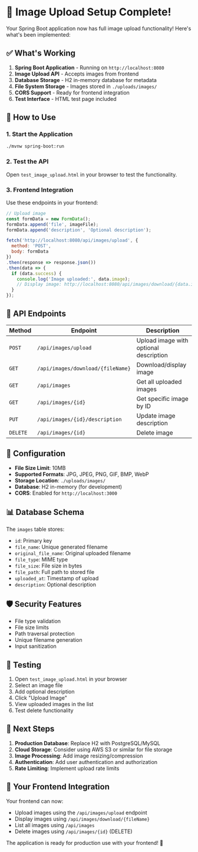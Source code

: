 # 🎉 Image Upload Setup Complete!

Your Spring Boot application now has full image upload functionality! Here's what's been implemented:

## ✅ What's Working

1. **Spring Boot Application** - Running on `http://localhost:8080`
2. **Image Upload API** - Accepts images from frontend
3. **Database Storage** - H2 in-memory database for metadata
4. **File System Storage** - Images stored in `./uploads/images/`
5. **CORS Support** - Ready for frontend integration
6. **Test Interface** - HTML test page included

## 🚀 How to Use

### 1. Start the Application
```bash
./mvnw spring-boot:run
```

### 2. Test the API
Open `test_image_upload.html` in your browser to test the functionality.

### 3. Frontend Integration
Use these endpoints in your frontend:

```javascript
// Upload image
const formData = new FormData();
formData.append('file', imageFile);
formData.append('description', 'Optional description');

fetch('http://localhost:8080/api/images/upload', {
  method: 'POST',
  body: formData
})
.then(response => response.json())
.then(data => {
  if (data.success) {
    console.log('Image uploaded:', data.image);
    // Display image: http://localhost:8080/api/images/download/{data.image.fileName}
  }
});
```

## 📁 API Endpoints

| Method | Endpoint | Description |
|--------|----------|-------------|
| `POST` | `/api/images/upload` | Upload image with optional description |
| `GET` | `/api/images/download/{fileName}` | Download/display image |
| `GET` | `/api/images` | Get all uploaded images |
| `GET` | `/api/images/{id}` | Get specific image by ID |
| `PUT` | `/api/images/{id}/description` | Update image description |
| `DELETE` | `/api/images/{id}` | Delete image |

## 🔧 Configuration

- **File Size Limit**: 10MB
- **Supported Formats**: JPG, JPEG, PNG, GIF, BMP, WebP
- **Storage Location**: `./uploads/images/`
- **Database**: H2 in-memory (for development)
- **CORS**: Enabled for `http://localhost:3000`

## 📊 Database Schema

The `images` table stores:
- `id`: Primary key
- `file_name`: Unique generated filename
- `original_file_name`: Original uploaded filename
- `file_type`: MIME type
- `file_size`: File size in bytes
- `file_path`: Full path to stored file
- `uploaded_at`: Timestamp of upload
- `description`: Optional description

## 🛡️ Security Features

- File type validation
- File size limits
- Path traversal protection
- Unique filename generation
- Input sanitization

## 🧪 Testing

1. Open `test_image_upload.html` in your browser
2. Select an image file
3. Add optional description
4. Click "Upload Image"
5. View uploaded images in the list
6. Test delete functionality

## 📝 Next Steps

1. **Production Database**: Replace H2 with PostgreSQL/MySQL
2. **Cloud Storage**: Consider using AWS S3 or similar for file storage
3. **Image Processing**: Add image resizing/compression
4. **Authentication**: Add user authentication and authorization
5. **Rate Limiting**: Implement upload rate limits

## 🎯 Your Frontend Integration

Your frontend can now:
- Upload images using the `/api/images/upload` endpoint
- Display images using `/api/images/download/{fileName}`
- List all images using `/api/images`
- Delete images using `/api/images/{id}` (DELETE)

The application is ready for production use with your frontend! 🚀 